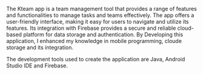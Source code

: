 The Kteam app is a team management tool that provides a range of features and functionalities to manage tasks and teams effectively. The app offers a user-friendly interface, making it easy for users to navigate and utilize its features. Its integration with Firebase provides a secure and reliable cloud-based platform for data storage and authentication. By Developing this application, I enhanced my knowledge in mobile programming, cloude storage and its integration.

The development tools used to create the application are Java, Android Studio IDE and Firebase. 
